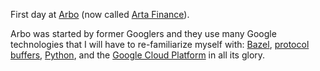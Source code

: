 First day at [Arbo](https://arbo.works/) (now called
[Arta Finance](https://artafinance.com/)).

Arbo was started by former Googlers and they use many Google technologies that
I will have to re-familiarize myself with: [Bazel](https://bazel.build/),
[protocol buffers](https://developers.google.com/protocol-buffers),
[Python](https://www.python.org/), and the
[Google Cloud Platform](https://cloud.google.com/) in all its glory.

